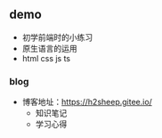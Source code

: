 ## demo

* 初学前端时的小练习
* 原生语言的运用
* html css js ts

### blog
* 博客地址：https://h2sheep.gitee.io/
  * 知识笔记
  * 学习心得
